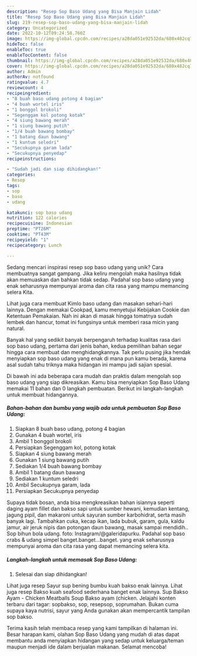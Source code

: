 ```yaml
---
description: "Resep Sop Baso Udang yang Bisa Manjain Lidah"
title: "Resep Sop Baso Udang yang Bisa Manjain Lidah"
slug: 219-resep-sop-baso-udang-yang-bisa-manjain-lidah
category: Uncategorized
date: 2022-10-12T09:24:58.760Z
image: https://img-global.cpcdn.com/recipes/a28da051e92532da/680x482cq70/sop-baso-udang-foto-resep-utama.jpg
hideToc: false
enableToc: true
enableTocContent: false
thumbnail: https://img-global.cpcdn.com/recipes/a28da051e92532da/680x482cq70/sop-baso-udang-foto-resep-utama.jpg
cover: https://img-global.cpcdn.com/recipes/a28da051e92532da/680x482cq70/sop-baso-udang-foto-resep-utama.jpg
author: Admin
authorAv: notfound
ratingvalue: 4.7
reviewcount: 4
recipeingredient:
- "8 buah baso udang potong 4 bagian"
- "4 buah wortel iris"
- "1 bonggol brokoli"
- "Segenggam kol potong kotak"
- "4 siung bawang merah"
- "1 siung bawang putih"
- "1/4 buah bawang bombay"
- "1 batang daun bawang"
- "1 kuntum seledri"
- "Secukupnya garam lada"
- "Secukupnya penyedap"
recipeinstructions:

- "Sudah jadi dan siap dihidangkan!"
categories:
- Resep
tags:
- sop
- baso
- udang

katakunci: sop baso udang 
nutrition: 122 calories
recipecuisine: Indonesian
preptime: "PT26M"
cooktime: "PT43M"
recipeyield: "1"
recipecategory: Lunch

---
```





Sedang mencari inspirasi resep sop baso udang yang unik? Cara membuatnya sangat gampang. Jika keliru mengolah maka hasilnya tidak akan memuaskan dan bahkan tidak sedap. Padahal sop baso udang yang enak seharusnya mempunyai aroma dan cita rasa yang mampu memancing selera Kita.





Lihat juga cara membuat Kimlo baso udang dan masakan sehari-hari lainnya. Dengan memakai Cookpad, kamu menyetujui Kebijakan Cookie dan Ketentuan Pemakaian. Nah ini akan di masak hingga tomatnya sudah lembek dan hancur, tomat ini fungsinya untuk memberi rasa micin yang natural.

Banyak hal yang sedikit banyak berpengaruh terhadap kualitas rasa dari sop baso udang, pertama dari jenis bahan, kedua pemilihan bahan segar hingga cara membuat dan menghidangkannya. Tak perlu pusing jika hendak menyiapkan sop baso udang yang enak di mana pun kamu berada, karena asal sudah tahu triknya maka hidangan ini mampu jadi sajian spesial.






Di bawah ini ada beberapa cara mudah dan praktis dalam mengolah sop baso udang yang siap dikreasikan. Kamu bisa menyiapkan Sop Baso Udang memakai 11 bahan dan 0 langkah pembuatan. Berikut ini langkah-langkah untuk membuat hidangannya.

<!--inarticleads1-->

##### Bahan-bahan dan bumbu yang wajib ada untuk pembuatan Sop Baso Udang:

1. Siapkan 8 buah baso udang, potong 4 bagian
1. Gunakan 4 buah wortel, iris
1. Ambil 1 bonggol brokoli
1. Persiapkan Segenggam kol, potong kotak
1. Siapkan 4 siung bawang merah
1. Gunakan 1 siung bawang putih
1. Sediakan 1/4 buah bawang bombay
1. Ambil 1 batang daun bawang
1. Sediakan 1 kuntum seledri
1. Ambil Secukupnya garam, lada
1. Persiapkan Secukupnya penyedap


Supaya tidak bosan, anda bisa mengkreasikan bahan isiannya seperti daging ayam fillet dan bakso sapi untuk sumber hewani, kemudian kentang, jagung pipil, dan makaroni untuk sayuran sumber karbohidrat, serta masih banyak lagi. Tambahkan cuka, kecap ikan, lada bubuk, garam, gula, kaldu jamur, air jeruk nipis dan potongan daun bawang, masak sampai mendidih.. Sop bihun bola udang. foto: Instagram/@galeridapurku. Padahal sop baso crabs &amp; udang simpel banget.banget…banget. yang enak seharusnya mempunyai aroma dan cita rasa yang dapat memancing selera kita. 

<!--inarticleads2-->

##### Langkah-langkah untuk memasak Sop Baso Udang:


1. Selesai dan siap dihidangkan!

Lihat juga resep Sayur sup bening bumbu kuah bakso enak lainnya. Lihat juga resep Bakso kuah seafood sederhana banget enak lainnya. Sup Bakso Ayam - Chicken Meatballs Soup Bakso ayam (chicken. Jelajahi konten terbaru dari tagar: sopbakso, sop, resepsop, soprumahan. Bukan cuma supaya kaya nutrisi, sayur yang Anda gunakan akan mempercantik tampilan sop bakso. 

Terima kasih telah membaca resep yang kami tampilkan di halaman ini. Besar harapan kami, olahan Sop Baso Udang yang mudah di atas dapat membantu anda menyiapkan hidangan yang sedap untuk keluarga/teman maupun menjadi ide dalam berjualan makanan. Selamat mencoba!
